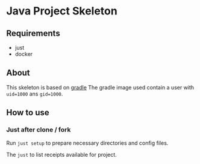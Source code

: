 # Java Project Skeleton

## Requirements

* just
* docker

## About

This skeleton is based on [gradle](https://github.com/docker-library/docs/tree/master/gradle) 
The gradle image used contain a user with `uid=1000` ans `gid=1000`.

## How to use

### Just after clone / fork

Run `just setup` to prepare necessary directories and config files.

The `just` to list receipts available for project.